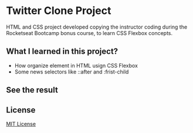 # Twitter Clone Project
<p>HTML and CSS project developed copying the instructor coding during the Rocketseat Bootcamp bonus course, to learn CSS Flexbox concepts.</p>

## What I learned in this project?
<ul>
  <li>How organize element in HTML usign CSS Flexbox</li>
  <li>Some news selectors like ::after and :frist-child</li>
</ul>

## See the result


## License
[MIT License](https://github.com/fogeid/clone-twitter/blob/master/LICENSE)
